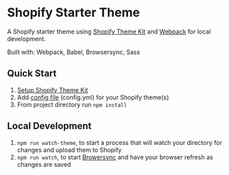 # Shopify Starter Theme

A Shopify starter theme using [Shopify Theme Kit](https://shopify.github.io/) and [Webpack](https://webpack.js.org/) for local development.

Built with: Webpack, Babel, Browsersync, Sass

## Quick Start

1. [Setup Shopify Theme Kit](https://shopify.github.io/themekit/)
2. Add [config file](https://shopify.github.io/themekit/configuration/) (config.yml) for your Shopify theme(s)
3. From project directory run `npm install`

## Local Development

1. `npm run watch-theme`, to start a process that will watch your directory for changes and upload them to Shopify
2. `npm run watch`, to start [Browersync](https://browsersync.io/) and have your browser refresh as changes are saved
